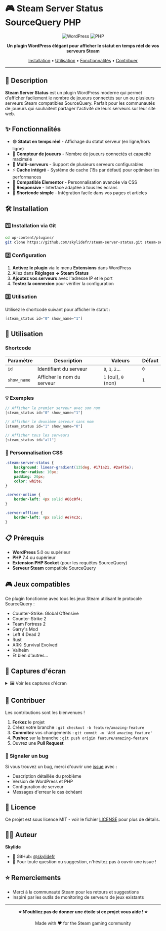 # 🎮 Steam Server Status SourceQuery PHP

<div align="center">

![WordPress](https://img.shields.io/badge/WordPress-5.0+-21759B?style=for-the-badge&logo=wordpress&logoColor=white)
![PHP](https://img.shields.io/badge/PHP-7.4+-777BB4?style=for-the-badge&logo=php&logoColor=white)

**Un plugin WordPress élégant pour afficher le statut en temps réel de vos serveurs Steam**

[Installation](#-installation) • [Utilisation](#-utilisation) • [Fonctionnalités](#-fonctionnalités) • [Contribuer](#-contribuer)

</div>

---

## 📖 Description

**Steam Server Status** est un plugin WordPress moderne qui permet d'afficher facilement le nombre de joueurs connectés sur un ou plusieurs serveurs Steam compatibles SourceQuery. Parfait pour les communautés de joueurs qui souhaitent partager l'activité de leurs serveurs sur leur site web.

## ✨ Fonctionnalités

- 🟢 **Statut en temps réel** - Affichage du statut serveur (en ligne/hors ligne)
- 👥 **Compteur de joueurs** - Nombre de joueurs connectés et capacité maximale
- 🔧 **Multi-serveurs** - Support de plusieurs serveurs configurables
- ⚡ **Cache intégré** - Système de cache (15s par défaut) pour optimiser les performances
- 🎨 **Compatible Elementor** - Personnalisation avancée via CSS
- 📱 **Responsive** - Interface adaptée à tous les écrans
- 🚀 **Shortcode simple** - Intégration facile dans vos pages et articles

## 🛠️ Installation

### 1️⃣ Installation via Git

```bash
cd wp-content/plugins/
git clone https://github.com/skylidefr/steam-server-status.git steam-server-status
```

### 2️⃣ Configuration

1. **Activez le plugin** via le menu **Extensions** dans WordPress
2. Allez dans **Réglages → Steam Status** 
3. **Ajoutez vos serveurs** avec l'adresse IP et le port
4. **Testez la connexion** pour vérifier la configuration

### 3️⃣ Utilisation

Utilisez le shortcode suivant pour afficher le statut :

```php
[steam_status id="0" show_name="1"]
```

## 🎯 Utilisation

### Shortcode

| Paramètre | Description | Valeurs | Défaut |
|-----------|-------------|---------|---------|
| `id` | Identifiant du serveur | `0`, `1`, `2`... | `0` |
| `show_name` | Afficher le nom du serveur | `1` (oui), `0` (non) | `1` |

### 💡 Exemples

```php
// Afficher le premier serveur avec son nom
[steam_status id="0" show_name="1"]

// Afficher le deuxième serveur sans nom
[steam_status id="1" show_name="0"]

// Afficher tous les serveurs
[steam_status id="all"]
```

### 🎨 Personnalisation CSS

```css
.steam-server-status {
    background: linear-gradient(135deg, #171a21, #2a475e);
    border-radius: 10px;
    padding: 20px;
    color: white;
}

.server-online {
    border-left: 4px solid #66c0f4;
}

.server-offline {
    border-left: 4px solid #e74c3c;
}
```

## 📋 Prérequis

- **WordPress** 5.0 ou supérieur
- **PHP** 7.4 ou supérieur  
- **Extension PHP Socket** (pour les requêtes SourceQuery)
- **Serveur Steam** compatible SourceQuery

## 🎮 Jeux compatibles

Ce plugin fonctionne avec tous les jeux Steam utilisant le protocole SourceQuery :

- Counter-Strike: Global Offensive
- Counter-Strike 2
- Team Fortress 2
- Garry's Mod
- Left 4 Dead 2
- Rust
- ARK: Survival Evolved
- Valheim
- Et bien d'autres...

## 📸 Captures d'écran

<details>
<summary>🖼️ Voir les captures d'écran</summary>

### Interface d'administration
![Admin Panel](screenshots/admin-panel.png)

### Affichage front-end
![Frontend Display](screenshots/frontend.png)

### Widget Elementor
![Elementor Widget](screenshots/elementor.png)

</details>

## 🤝 Contribuer

Les contributions sont les bienvenues ! 

1. **Forkez** le projet
2. Créez votre branche : `git checkout -b feature/amazing-feature`
3. **Commitez** vos changements : `git commit -m 'Add amazing feature'`
4. **Pushez** sur la branche : `git push origin feature/amazing-feature`
5. Ouvrez une **Pull Request**

### 🐛 Signaler un bug

Si vous trouvez un bug, merci d'ouvrir une [issue](../../issues) avec :
- Description détaillée du problème
- Version de WordPress et PHP
- Configuration de serveur
- Messages d'erreur le cas échéant

## 📄 Licence

Ce projet est sous licence MIT - voir le fichier [LICENSE](LICENSE) pour plus de détails.

## 👨‍💻 Auteur

**Skylide** 
- 🐙 GitHub: [@skylidefr](https://github.com/skylidefr)
- 💬 Pour toute question ou suggestion, n'hésitez pas à ouvrir une issue !

## ⭐ Remerciements

- Merci à la communauté Steam pour les retours et suggestions
- Inspiré par les outils de monitoring de serveurs de jeux existants

---

<div align="center">

**⭐ N'oubliez pas de donner une étoile si ce projet vous aide ! ⭐**

Made with ❤️ for the Steam gaming community

</div>
